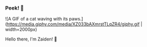 ### Peek! 👀

![A GIF of a cat waving with its paws.](https://media.giphy.com/media/XZ033bAXmrstTLqZR4/giphy.gif | width=2000px)

Hello there, I'm Zaiden! 👋

<!--
**Synceratus/Synceratus** is a ✨ _special_ ✨ repository because its `README.md` (this file) appears on your GitHub profile.

Here are some ideas to get you started:

- 🔭 I’m currently working on ...
- 🌱 I’m currently learning ...
- 👯 I’m looking to collaborate on ...
- 🤔 I’m looking for help with ...
- 💬 Ask me about ...
- 📫 How to reach me: ...
- 😄 Pronouns: ...
- ⚡ Fun fact: ...
-->
